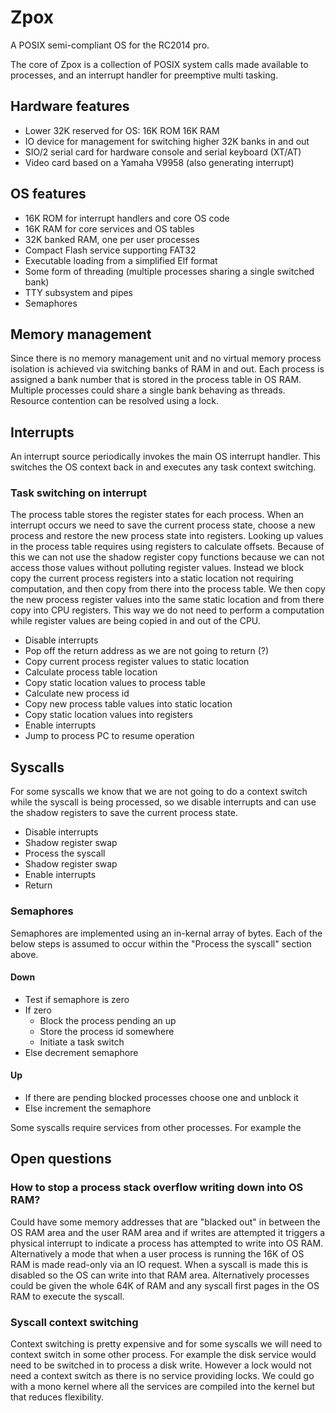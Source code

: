 # Zpox

A POSIX semi-compliant OS for the RC2014 pro. 

The core of Zpox is a collection of POSIX system calls made available to processes, and an interrupt handler for preemptive multi tasking.

## Hardware features

* Lower 32K reserved for OS: 16K ROM 16K RAM
* IO device for management for switching higher 32K banks in and out
* SIO/2 serial card for hardware console and serial keyboard (XT/AT)
* Video card based on a Yamaha V9958 (also generating interrupt)

## OS features

* 16K ROM for interrupt handlers and core OS code
* 16K RAM for core services and OS tables
* 32K banked RAM, one per user processes
* Compact Flash service supporting FAT32
* Executable loading from a simplified Elf format
* Some form of threading (multiple processes sharing a single switched bank)
* TTY subsystem and pipes
* Semaphores

## Memory management

Since there is no memory management unit and no virtual memory process isolation is achieved via switching banks of RAM in and out. Each process is assigned a bank number that is stored in the process table in OS RAM. Multiple processes could share a single bank behaving as threads. Resource contention can be resolved using a lock.

## Interrupts

An interrupt source periodically invokes the main OS interrupt handler. This switches the OS context back in and executes any task context switching.

### Task switching on interrupt

The process table stores the register states for each process. When an interrupt occurs we need to save the current process state, choose a new process and restore the new process state into registers. Looking up values in the process table requires using registers to calculate offsets. Because of this we can not use the shadow register copy functions because we can not access those values without polluting register values. Instead we block copy the current process registers into a static location not requiring computation, and then copy from there into the process table. We then copy the new process register values into the same static location and from there copy into CPU registers. This way we do not need to perform a computation while register values are being copied in and out of the CPU.

* Disable interrupts
* Pop off the return address as we are not going to return (?)
* Copy current process register values to static location
* Calculate process table location
* Copy static location values to process table
* Calculate new process id
* Copy new process table values into static location
* Copy static location values into registers
* Enable interrupts
* Jump to process PC to resume operation

## Syscalls

For some syscalls we know that we are not going to do a context switch while the syscall is being processed, so we disable interrupts and can use the shadow registers to save the current process state.

* Disable interrupts
* Shadow register swap
* Process the syscall
* Shadow register swap
* Enable interrupts
* Return

### Semaphores

Semaphores are implemented using an in-kernal array of bytes. Each of the below steps is assumed to occur within the "Process the syscall" section above.

#### Down

* Test if semaphore is zero
* If zero
  * Block the process pending an up
  * Store the process id somewhere
  * Initiate a task switch
* Else decrement semaphore

#### Up

* If there are pending blocked processes choose one and unblock it
* Else increment the semaphore

Some syscalls require services from other processes. For example the 

## Open questions

### How to stop a process stack overflow writing down into OS RAM?

Could have some memory addresses that are "blacked out" in between the OS RAM area and the user RAM area and if writes are attempted it triggers a physical interrupt to indicate a process has attempted to write into OS RAM. Alternatively a mode that when a user process is running the 16K of OS RAM is made read-only via an IO request. When a syscall is made this is disabled so the OS can write into that RAM area. Alternatively processes could be given the whole 64K of RAM and any syscall first pages in the OS RAM to execute the syscall.

### Syscall context switching

Context switching is pretty expensive and for some syscalls we will need to context switch in some other process. For example the disk service would need to be switched in to process a disk write. However a lock would not need a context switch as there is no service providing locks. We could go with a mono kernel where all the services are compiled into the kernel but that reduces flexibility.


